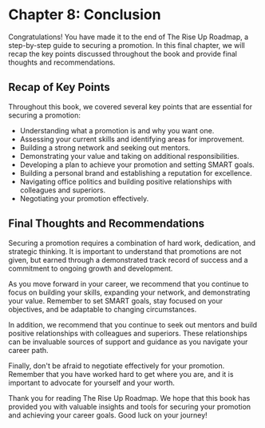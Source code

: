 Chapter 8: Conclusion
=====================

Congratulations! You have made it to the end of The Rise Up Roadmap, a step-by-step guide to securing a promotion. In this final chapter, we will recap the key points discussed throughout the book and provide final thoughts and recommendations.

Recap of Key Points
-------------------

Throughout this book, we covered several key points that are essential for securing a promotion:

* Understanding what a promotion is and why you want one.
* Assessing your current skills and identifying areas for improvement.
* Building a strong network and seeking out mentors.
* Demonstrating your value and taking on additional responsibilities.
* Developing a plan to achieve your promotion and setting SMART goals.
* Building a personal brand and establishing a reputation for excellence.
* Navigating office politics and building positive relationships with colleagues and superiors.
* Negotiating your promotion effectively.

Final Thoughts and Recommendations
----------------------------------

Securing a promotion requires a combination of hard work, dedication, and strategic thinking. It is important to understand that promotions are not given, but earned through a demonstrated track record of success and a commitment to ongoing growth and development.

As you move forward in your career, we recommend that you continue to focus on building your skills, expanding your network, and demonstrating your value. Remember to set SMART goals, stay focused on your objectives, and be adaptable to changing circumstances.

In addition, we recommend that you continue to seek out mentors and build positive relationships with colleagues and superiors. These relationships can be invaluable sources of support and guidance as you navigate your career path.

Finally, don't be afraid to negotiate effectively for your promotion. Remember that you have worked hard to get where you are, and it is important to advocate for yourself and your worth.

Thank you for reading The Rise Up Roadmap. We hope that this book has provided you with valuable insights and tools for securing your promotion and achieving your career goals. Good luck on your journey!
